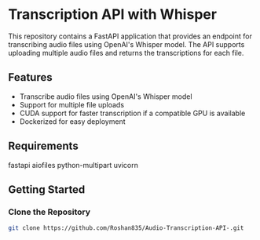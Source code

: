 # Transcription API with Whisper

This repository contains a FastAPI application that provides an endpoint for transcribing audio files using OpenAI's Whisper model. The API supports uploading multiple audio files and returns the transcriptions for each file.

## Features

- Transcribe audio files using OpenAI's Whisper model
- Support for multiple file uploads
- CUDA support for faster transcription if a compatible GPU is available
- Dockerized for easy deployment

## Requirements

fastapi
aiofiles
python-multipart
uvicorn

## Getting Started

### Clone the Repository

```bash
git clone https://github.com/Roshan835/Audio-Transcription-API-.git
```
